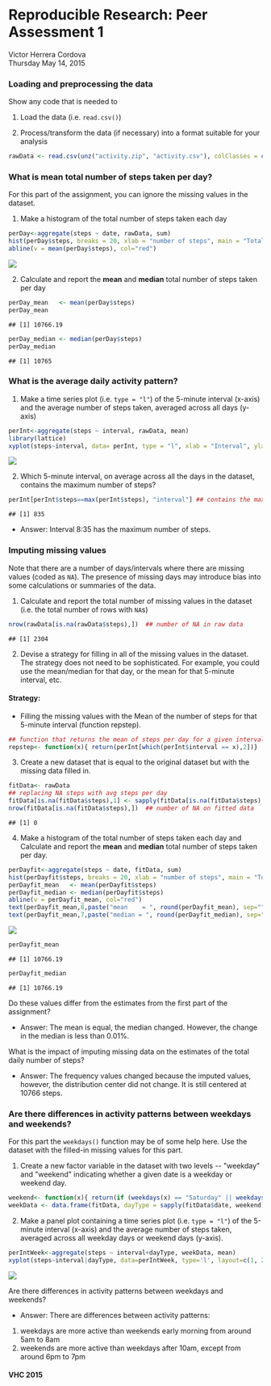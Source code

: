 # Reproducible Research: Peer Assessment 1
Victor Herrera Cordova  
Thursday May 14, 2015  

### Loading and preprocessing the data

Show any code that is needed to

1. Load the data (i.e. `read.csv()`)

2. Process/transform the data (if necessary) into a format suitable for your analysis


```r
rawData <- read.csv(unz("activity.zip", "activity.csv"), colClasses = c("integer", "Date", "integer"))
```


### What is mean total number of steps taken per day?

For this part of the assignment, you can ignore the missing values in
the dataset.

1. Make a histogram of the total number of steps taken each day


```r
perDay<-aggregate(steps ~ date, rawData, sum)
hist(perDay$steps, breaks = 20, xlab = "number of steps", main = "Total Steps per Day")
abline(v = mean(perDay$steps), col="red")
```

![](PA1_template_files/figure-html/unnamed-chunk-2-1.png) 

2. Calculate and report the **mean** and **median** total number of steps taken per day


```r
perDay_mean   <- mean(perDay$steps)
perDay_mean
```

```
## [1] 10766.19
```

```r
perDay_median <- median(perDay$steps)
perDay_median
```

```
## [1] 10765
```


### What is the average daily activity pattern?

1. Make a time series plot (i.e. `type = "l"`) of the 5-minute interval (x-axis) and the average number of steps taken, averaged across all days (y-axis)


```r
perInt<-aggregate(steps ~ interval, rawData, mean)
library(lattice)
xyplot(steps~interval, data= perInt, type = "l", xlab = "Interval", ylab ="Number of steps")
```

![](PA1_template_files/figure-html/unnamed-chunk-4-1.png) 

2. Which 5-minute interval, on average across all the days in the dataset, contains the maximum number of steps?


```r
perInt[perInt$steps==max(perInt$steps), "interval"] ## contains the maximum number of steps
```

```
## [1] 835
```

* Answer: Interval 8:35 has the maximum number of steps.

### Imputing missing values

Note that there are a number of days/intervals where there are missing
values (coded as `NA`). The presence of missing days may introduce
bias into some calculations or summaries of the data.

1. Calculate and report the total number of missing values in the dataset (i.e. the total number of rows with `NA`s)


```r
nrow(rawData[is.na(rawData$steps),])  ## number of NA in raw data
```

```
## [1] 2304
```

2. Devise a strategy for filling in all of the missing values in the dataset. The strategy does not need to be sophisticated. For example, you could use the mean/median for that day, or the mean for that 5-minute interval, etc.  

#### Strategy:  
- Filling the missing values with the Mean of the number of steps for that 5-minute interval (function repstep).


```r
## function that returns the mean of steps per day for a given interval
repstep<- function(x){ return(perInt[which(perInt$interval == x),2])} 
```

3. Create a new dataset that is equal to the original dataset but with the missing data filled in.


```r
fitData<- rawData
## replacing NA steps with avg steps per day
fitData[is.na(fitData$steps),1] <- sapply(fitData[is.na(fitData$steps),3], repstep)
nrow(fitData[is.na(fitData$steps),])  ## number of NA on fitted data
```

```
## [1] 0
```

4. Make a histogram of the total number of steps taken each day and Calculate and report the **mean** and **median** total number of steps taken per day. 


```r
perDayfit<-aggregate(steps ~ date, fitData, sum)
hist(perDayfit$steps, breaks = 20, xlab = "number of steps", main = "Total Steps per Day - Fitted data")
perDayfit_mean   <- mean(perDayfit$steps)
perDayfit_median <- median(perDayfit$steps)
abline(v = perDayfit_mean, col="red")
text(perDayfit_mean,8,paste("mean    = ", round(perDayfit_mean), sep=""), pos = 4)
text(perDayfit_mean,7,paste("median = ", round(perDayfit_median), sep=""), pos = 4)
```

![](PA1_template_files/figure-html/unnamed-chunk-9-1.png) 

```r
perDayfit_mean
```

```
## [1] 10766.19
```

```r
perDayfit_median
```

```
## [1] 10766.19
```
  
    
Do these values differ from the estimates from the first part of the assignment?  

* Answer: The mean is equal, the median changed. However, the change in the median is less than 0.01%.  

What is the impact of imputing missing data on the estimates of the total daily number of steps?  

* Answer:  The frequency values changed because the imputed values, however, the distribution center did not change. It is still centered at 10766 steps.  
  
  
### Are there differences in activity patterns between weekdays and weekends?

For this part the `weekdays()` function may be of some help here. Use
the dataset with the filled-in missing values for this part.  

1. Create a new factor variable in the dataset with two levels -- "weekday" and "weekend" indicating whether a given date is a weekday or weekend day.


```r
weekend<- function(x){ return(if (weekdays(x) == "Saturday" || weekdays(x) == "Sunday") {"Weekend"} else {"Weekday"})}
weekData <- data.frame(fitData, dayType = sapply(fitData$date, weekend))
```

2. Make a panel plot containing a time series plot (i.e. `type = "l"`) of the 5-minute interval (x-axis) and the average number of steps taken, averaged across all weekday days or weekend days (y-axis).


```r
perIntWeek<-aggregate(steps ~ interval+dayType, weekData, mean)
xyplot(steps~interval|dayType, data=perIntWeek, type='l', layout=c(1, 2), xlab = "Interval", ylab ="Number of steps")
```

![](PA1_template_files/figure-html/unnamed-chunk-11-1.png) 
  
Are there differences in activity patterns between weekdays and weekends?  

* Answer: There are differences between activity patterns:  
1. weekdays are more active than weekends early morning from around 5am to 8am
2. weekends are more active than weekdays after 10am, except from around 6pm to 7pm  

#### VHC 2015
